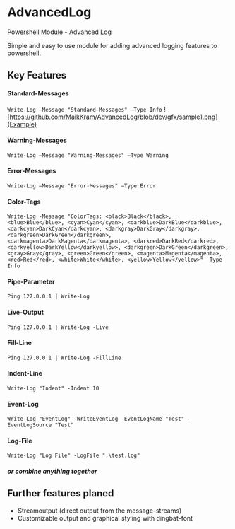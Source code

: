 ﻿# AdvancedLog
Powershell Module - Advanced Log

Simple and easy to use module for adding advanced logging features to powershell.

## Key Features

#### Standard-Messages
`Write-Log –Message "Standard-Messages" –Type Info`
![https://github.com/MaikKram/AdvancedLog/blob/dev/gfx/sample1.png](Example)

#### Warning-Messages
`Write-Log –Message "Warning-Messages" –Type Warning`

#### Error-Messages
`Write-Log –Message "Error-Messages" –Type Error`

#### Color-Tags
`Write-Log -Message "ColorTags: <black>Black</black>, <blue>Blue</blue>, <cyan>Cyan</cyan>, <darkblue>DarkBlue</darkblue>, <darkcyan>DarkCyan</darkcyan>, <darkgray>DarkGray</darkgray>, <darkgreen>DarkGreen</darkgreen>, <darkmagenta>DarkMagenta</darkmagenta>, <darkred>DarkRed</darkred>, <darkyellow>DarkYellow</darkyellow>, <darkgreen>DarkGreen</darkgreen>, <gray>Gray</gray>, <green>Green</green>, <magenta>Magenta</magenta>, <red>Red</red>, <white>White</white>, <yellow>Yellow</yellow>" -Type Info`

#### Pipe-Parameter
`Ping 127.0.0.1 | Write-Log`

#### Live-Output
`Ping 127.0.0.1 | Write-Log -Live`

#### Fill-Line
`Ping 127.0.0.1 | Write-Log -FillLine`

#### Indent-Line
`Write-Log "Indent" -Indent 10`

#### Event-Log
`Write-Log "EventLog" -WriteEventLog -EventLogName "Test" -EventLogSource "Test"`

#### Log-File 
`Write-Log "Log File" -LogFile ".\test.log"`

##### or combine anything together


## Further features planed

* Streamoutput (direct output from the message-streams)
* Customizable output and graphical styling with dingbat-font
